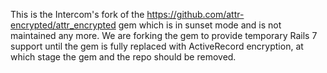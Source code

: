 This is the Intercom's fork of the https://github.com/attr-encrypted/attr_encrypted gem which is in sunset mode and is not maintained any more. We are forking the gem to provide temporary Rails 7 support until the gem is fully replaced with ActiveRecord encryption, at which stage the gem and the repo should be removed.
